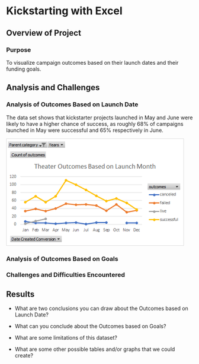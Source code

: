 # Kickstarting with Excel

## Overview of Project

### Purpose
To visualize campaign outcomes based on their launch dates and their funding goals.
## Analysis and Challenges

### Analysis of Outcomes Based on Launch Date
The data set shows that kickstarter projects launched in May and June were likely to have a higher chance of success, as roughly 68% of campaigns launched in May were successful and 65% respectively in June.

![Theater_Outcomes_vs_Launch.png](Theater_Outcomes_vs_Launch.png)


### Analysis of Outcomes Based on Goals

### Challenges and Difficulties Encountered

## Results

- What are two conclusions you can draw about the Outcomes based on Launch Date?

- What can you conclude about the Outcomes based on Goals?

- What are some limitations of this dataset?

- What are some other possible tables and/or graphs that we could create?
